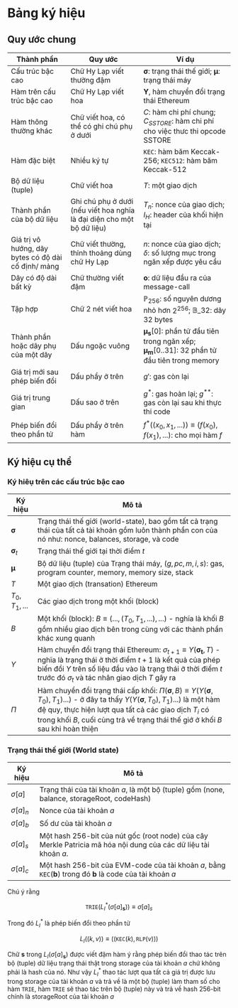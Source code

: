 # Bảng ký hiệu
## Quy ước chung
|Thành phần                 |Quy ước                        |Ví dụ
|------                     |------                         |------
|Cấu trúc bậc cao           |Chữ Hy Lạp viết thường đậm     |$\mathbf{\sigma}$: trạng thái thế giới; $\mathbf{\mu}$: trạng thái máy  
|Hàm trên cấu trúc bậc cao  |Chữ Hy Lạp viết hoa            |$\mathbf{\Upsilon}$, hàm chuyển đổi trạng thái Ethereum
|Hàm thông thường khác      |Chữ viết hoa, có thể có ghi chú phụ ở dưới |$C$: hàm chi phí chung; $C_{SSTORE}$: hàm chi phí cho việc thưc thi opcode SSTORE
|Hàm đặc biệt               |Nhiều ký tự                    |$\texttt{KEC}$: hàm băm Keccak-256; $\texttt{KEC512}$: hàm băm Keccak-512
|Bộ dữ liệu (tuple)         |Chữ viết hoa                   |$T$: một giao dịch
|Thành phần của bộ dữ liệu  |Ghi chú phụ ở dưới (nếu viết hoa nghĩa là đại diện cho một bộ dữ liệu)   |$T_n$: nonce của giao dịch; $I_H$: header của khối hiện tại
|Giá trị vô hướng, dãy bytes có độ dài cố định/ mảng        |Chữ viết thường, thỉnh thoảng dùng chữ Hy Lạp  |$n$: nonce của giao dịch; $\delta$: số lượng mục trong ngăn xếp được yêu cầu
|Dãy có độ dài bất kỳ       |Chữ thường viết đậm            |$\boldsymbol{o}$: dữ liệu đầu ra của message-call
|Tập hợp                    |Chữ 2 nét viết hoa             |$\mathbb{P}_{256}$: số nguyên dương nhỏ hơn $2^{256}$; $\mathbb{B}\_{32}$: dãy 32 bytes
|Thành phần hoặc dãy phụ của một dãy  |Dấu ngoặc vuông  |$\mathbf{{\mu}_s}[0]$: phần tử đầu tiên trong ngăn xếp; $\mathbf{{\mu}_m}[0..31]$: 32 phần tử đầu tiên trong memory
|Giá trị mới sau phép biến đổi  |Dấu phẩy ở trên  |$g'$: gas còn lại
|Giá trị trung gian | Dấu sao ở trên  |$g^*$: gas hoàn lại; $g^{**}$: gas còn lại sau khi thực thi code
|Phép biến đổi theo phần tử |Dấu phẩy ở trên hàm  |$f^*\big((x_0, x_1, ...) \big) \equiv \big(f(x_0), f(x_1), ... \big)$: cho mọi hàm $f$

## Ký hiệu cụ thể
### Ký hiêụ trên các cấu trúc bậc cao
|Ký hiệu            |Mô tả
|------             |------
|$\mathbf{\sigma}$    |Trạng thái thế giới (world-state), bao gồm tất cả trạng thái của tất cả tài khoản gồm luôn thành phần con của nó như: nonce, balances, storage, và code
|$\mathbf{\sigma}_t$  |Trạng thái thế giới tại thời điểm $t$
|$\mathbf{\mu}$       |Bộ dữ liệu (tuple) của Trạng thái máy, $(g, pc, m, i, s)$: gas, program counter, memory, memory size, stack
|$T$                |Một giao dịch (transation) Ethereum
|$T_0, T_1, ...$    |Các giao dịch trong một khối (block)
|$B$                |Một khối (block): $B \equiv \big(..., (T_0, T_1, ...), ...\big)$ - nghĩa là khối $B$ gồm nhiều giao dịch bên trong cùng với các thành phần khác xung quanh
|$\Upsilon$         |Hàm chuyển đổi trạng thái Ethereum: $\sigma_{t+1} \equiv \Upsilon(\mathbf{\sigma_{t}}, T)$ - nghĩa là trạng thái ở thời điểm $t+1$ là kết quả của phép biến đổi $\Upsilon$ trên số liệu đầu vào là trạng thái ở thời điểm $t$ trước đó $\sigma_{t}$ và tác nhân giao dịch $T$ gây ra
|$\Pi$              |Hàm chuyển đổi trạng thái cấp khối: $\Pi(\mathbf{\sigma}, B) \equiv \Upsilon\big(\Upsilon(\mathbf{\sigma}, T_0), T_1)...\big)$ - ở đây ta thấy $\Upsilon\big(\Upsilon(\mathbf{\sigma}, T_0), T_1)...\big)$ là một hàm đệ quy, thực hiện lượt qua tất cả các giao dịch $T_i$ có trong khối $B$, cuối cùng trả về trạng thái thế giớ ở khối $B$ sau khi hoàn thiện

### Trạng thái thế giới (World state)
|Ký hiệu            |Mô tả
|------             |------
|$\sigma[a]$        |Trạng thái của tài khoản $a$, là một bộ (tuple) gồm (none, balance, storageRoot, codeHash)
|$\sigma[a]_n$      |Nonce của tài khoản $a$
|$\sigma[a]_b$      |Số dư của tài khoản $a$
|$\sigma[a]_s$      |Một hash 256-bit của nút gốc (root node) của cây Merkle Patricia mã hóa nội dung của các dữ liệu tài khoản $a$. 
|$\sigma[a]_c$      |Một hash 256-bit của EVM-code của tài khoản $a$, bằng $\texttt{KEC}(\boldsymbol{b})$ trong đó $\boldsymbol{b}$ là code của tài khoản $a$

Chú ý rằng 
```math
\texttt{TRIE}\big(L^*_I( \sigma [a]_\boldsymbol{s} )\big) \equiv \sigma[a]_s
```
Trong đó $L^*_I$ là phép biến đổi theo phần tử 
```math
L_I\big((k,v)\big)\equiv\big((\texttt{KEC}(k),\texttt{RLP}(v))\big)
```
Chữ $\boldsymbol{s}$ trong $L_I(\sigma[a]_{\boldsymbol{s}})$ được viết đậm hàm ý rằng phép biến đổi thao tác trên bộ (tuple) dữ liệu trạng thái thật trong storage của tài khoản $a$ chứ không phải là hash của nó. Như vậy $L^*_I$ thao tác lượt qua tất cả giá trị được lưu trong storage của tài khoản $a$ và trả về là một bộ (tuple) làm tham số cho hàm $\texttt{TRIE}$, hàm $\texttt{TRIE}$ sẽ thao tác trên bộ (tuple) này và trả về hash 256-bit chính là storageRoot của tài khoản $a$
